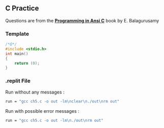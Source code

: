 ## C Practice

Questions are from the [**Programming in Ansi C**](https://drive.google.com/file/d/1zo9PIKeEm_R_omY9D-smdn7FGnjWvKM5/view?usp=drivesdk) book by E. Balagurusamy

### Template

```c
/*Q*/
#include <stdio.h>
int main()
{
	return (0);
}
```

### .replit File

Run without any messages :

```bash
run = "gcc ch5.c -o out -lm\nclear\n./out\nrm out"
```

Run with possible error messages :

```bash
run = "gcc ch5.c -o out -lm\n./out\nrm out"
```
